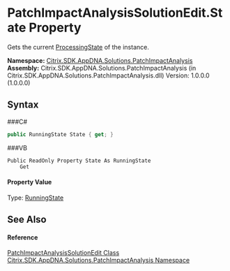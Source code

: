 # PatchImpactAnalysisSolutionEdit.State Property 
 

Gets the current <a href="P_Citrix_SDK_AppDNA_Solutions_PatchImpactAnalysis_PatchImpactAnalysisSolutionEdit_ProcessingState">ProcessingState</a> of the instance.

**Namespace:**&nbsp;<a href="N_Citrix_SDK_AppDNA_Solutions_PatchImpactAnalysis">Citrix.SDK.AppDNA.Solutions.PatchImpactAnalysis</a><br />**Assembly:**&nbsp;Citrix.SDK.AppDNA.Solutions.PatchImpactAnalysis (in Citrix.SDK.AppDNA.Solutions.PatchImpactAnalysis.dll) Version: 1.0.0.0 (1.0.0.0)

## Syntax

###C#
```csharp
public RunningState State { get; }
```

###VB
```vbnet
Public ReadOnly Property State As RunningState
	Get
```


#### Property Value
Type: <a href="T_Citrix_SDK_AppDNA_RunningState">RunningState</a>

## See Also


#### Reference
<a href="T_Citrix_SDK_AppDNA_Solutions_PatchImpactAnalysis_PatchImpactAnalysisSolutionEdit">PatchImpactAnalysisSolutionEdit Class</a><br /><a href="N_Citrix_SDK_AppDNA_Solutions_PatchImpactAnalysis">Citrix.SDK.AppDNA.Solutions.PatchImpactAnalysis Namespace</a><br />